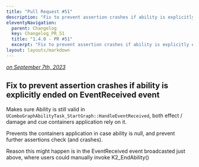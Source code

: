 ```yaml
---
title: "Pull Request #51"
description: "Fix to prevent assertion crashes if ability is explicitly ended on EventReceived event"
eleventyNavigation:
  parent: Changelog
  key: Changelog_PR_51
  title: "1.4.0 - PR #51"
  excerpt: "Fix to prevent assertion crashes if ability is explicitly ended on EventReceived event"
layout: layouts/markdown
---
```


*[on September 7th, 2023](https://github.com/combo-graph/combo-graph/pull/51)*

## Fix to prevent assertion crashes if ability is explicitly ended on EventReceived event

Makes sure Ability is still valid in `UComboGraphAbilityTask_StartGraph::HandleEventReceived`, both effect / damage and cue containers application rely on it.

Prevents the containers application in case ability is null, and prevent further assertions check (and crashes).

Reason this might happen is in the EventReceived event broadcasted just above, where users could manually invoke K2\_EndAbility()

